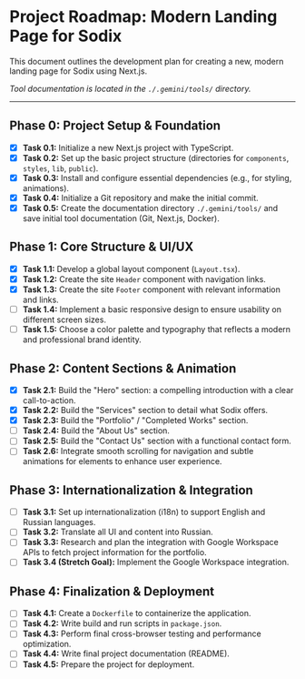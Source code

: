 # Project Roadmap: Modern Landing Page for Sodix

This document outlines the development plan for creating a new, modern landing page for Sodix using Next.js.

*Tool documentation is located in the `./.gemini/tools/` directory.*

---

## Phase 0: Project Setup & Foundation

- [x] **Task 0.1:** Initialize a new Next.js project with TypeScript.
- [x] **Task 0.2:** Set up the basic project structure (directories for `components`, `styles`, `lib`, `public`).
- [x] **Task 0.3:** Install and configure essential dependencies (e.g., for styling, animations).
- [x] **Task 0.4:** Initialize a Git repository and make the initial commit.
- [x] **Task 0.5:** Create the documentation directory `./.gemini/tools/` and save initial tool documentation (Git, Next.js, Docker).

## Phase 1: Core Structure & UI/UX

- [x] **Task 1.1:** Develop a global layout component (`Layout.tsx`).
- [x] **Task 1.2:** Create the site `Header` component with navigation links.
- [x] **Task 1.3:** Create the site `Footer` component with relevant information and links.
- [ ] **Task 1.4:** Implement a basic responsive design to ensure usability on different screen sizes.
- [ ] **Task 1.5:** Choose a color palette and typography that reflects a modern and professional brand identity.

## Phase 2: Content Sections & Animation

- [x] **Task 2.1:** Build the "Hero" section: a compelling introduction with a clear call-to-action.
- [x] **Task 2.2:** Build the "Services" section to detail what Sodix offers.
- [x] **Task 2.3:** Build the "Portfolio" / "Completed Works" section.
- [ ] **Task 2.4:** Build the "About Us" section.
- [ ] **Task 2.5:** Build the "Contact Us" section with a functional contact form.
- [ ] **Task 2.6:** Integrate smooth scrolling for navigation and subtle animations for elements to enhance user experience.

## Phase 3: Internationalization & Integration

- [ ] **Task 3.1:** Set up internationalization (i18n) to support English and Russian languages.
- [ ] **Task 3.2:** Translate all UI and content into Russian.
- [ ] **Task 3.3:** Research and plan the integration with Google Workspace APIs to fetch project information for the portfolio.
- [ ] **Task 3.4 (Stretch Goal):** Implement the Google Workspace integration.

## Phase 4: Finalization & Deployment

- [ ] **Task 4.1:** Create a `Dockerfile` to containerize the application.
- [ ] **Task 4.2:** Write build and run scripts in `package.json`.
- [ ] **Task 4.3:** Perform final cross-browser testing and performance optimization.
- [ ] **Task 4.4:** Write final project documentation (README).
- [ ] **Task 4.5:** Prepare the project for deployment.
